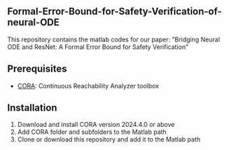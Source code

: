 ## Formal-Error-Bound-for-Safety-Verification-of-neural-ODE

This repository contains the matlab codes for our paper: "Bridging Neural ODE and ResNet: A Formal Error Bound for Safety Verification"

## Prerequisites
- [CORA](https://tumcps.github.io/CORA/): Continuous Reachability Analyzer toolbox 



## Installation
1. Download and install CORA version 2024.4.0 or above
2. Add CORA folder and subfolders to the Matlab path
3. Clone or download this repository and add it to the Matlab path
